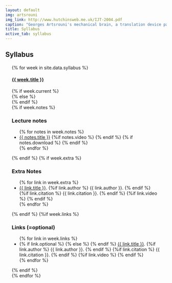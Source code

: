 ```yaml
---
layout: default
img: artsrouni
img_link: http://www.hutchinsweb.me.uk/IJT-2004.pdf
caption: "Georges Artsrouni's mechanical brain, a translation device patented in 1933 in France."
title: Syllabus
active_tab: syllabus
---
```


## Syllabus

<style type="text/css">
    .bs-example{
        margin: 20px;
    }
</style>

<div class="bs-example">
    <div class="panel-group" id="accordion">
        {% for week in site.data.syllabus %}
            <div class="panel panel-default">
                <div class="panel-heading">
                    <h4 class="panel-title">
                        <a data-toggle="collapse" data-parent="#accordion" href="#{{ week.tag }}">{{ week.title }}</a>
                    </h4>
                </div>
                {% if week.current %}
                <div id="{{ week.tag }}" class="panel-collapse collapse in">
                {% else %}
                <div id="{{ week.tag }}" class="panel-collapse collapse">
                {% endif %}
                <div class="panel panel-default">
                  {% if week.notes %}
                      <div class="panel-heading">
                        <h3 class="panel-title">Lecture notes</h3>
                      </div>
                      <ul class="list-group">
                      {% for notes in week.notes %}
                        <li class="list-group-item"> <a href="{{ notes.url }}">{{ notes.title }}</a>
                            {%if notes.video %}
                                <a href="{{ notes.video }}"><span class="glyphicon glyphicon-film"></span></a>
                            {% endif %}
                            {% if notes.download %} 
                                <a href="{{ notes.download }}"><span class="glyphicon glyphicon-save"> </span></a> 
                            {% endif %}
                        </li>
                      {% endfor %}
                      </ul>
                  {% endif %}
                  {% if week.extra %}
                      <div class="panel-heading">
                        <h3 class="panel-title">Extra Notes</h3>
                      </div>
                      <ul class="list-group">
                      {% for link in week.extra %}
                        <li class="list-group-item"> <a href="{{ link.url }}">{{ link.title }}</a>.
                            {%if link.author %}
                                {{ link.author }}.
                            {% endif %}
                            {%if link.citation %}
                                {{ link.citation }}.
                            {% endif %}
                            {%if link.video %}
                                <a href="{{ link.video }}"><span class="glyphicon glyphicon-film"></span></a>
                            {% endif %}
                        </li>
                      {% endfor %}
                      </ul>
                  {% endif %}
                  {%if week.links %}
                      <div class="panel-heading">
                        <h3 class="panel-title">Links (<i class="fa fa-star"></i>=optional)</h3>
                      </div>
                      <ul class="list-group">
                      {% for link in week.links %}
                        <li class="list-group-item"> 
                        {% if link.optional %}
                            <i class="fa fa-star"> </i>
                        {% else %}
                            <i class="fa"> </i> 
                        {% endif %}
                        <a href="{{ link.url }}">{{ link.title }}</a>.
                            {%if link.author %}
                                {{ link.author }}.
                            {% endif %}
                            {%if link.citation %}
                                {{ link.citation }}.
                            {% endif %}
                            {%if link.video %}
                                <a href="{{ link.video }}"><span class="glyphicon glyphicon-film"></span></a>
                            {% endif %}
                        </li>
                      {% endfor %}
                      </ul>
                  {% endif %}
                </div>
                </div>
            </div>
        {% endfor %}
    </div>
</div>

